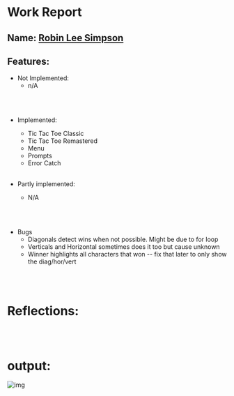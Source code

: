 
# Work Report

## Name: <ins> Robin Lee Simpson  </ins>

## Features:

- Not Implemented:
  - n/A

<br><br>

- Implemented:
  - Tic Tac Toe Classic
  - Tic Tac Toe Remastered
  - Menu
  - Prompts
  - Error Catch
<br><br>

- Partly implemented:
  - N/A

<br><br>

- Bugs
  - Diagonals detect wins when not possible. Might be due to for loop
  - Verticals and Horizontal sometimes does it too but cause unknown
  - Winner highlights all characters that won -- fix that later to only show the diag/hor/vert


<br><br>

# Reflections:


<br/><br/>

# output:
![img]()


</pre>



